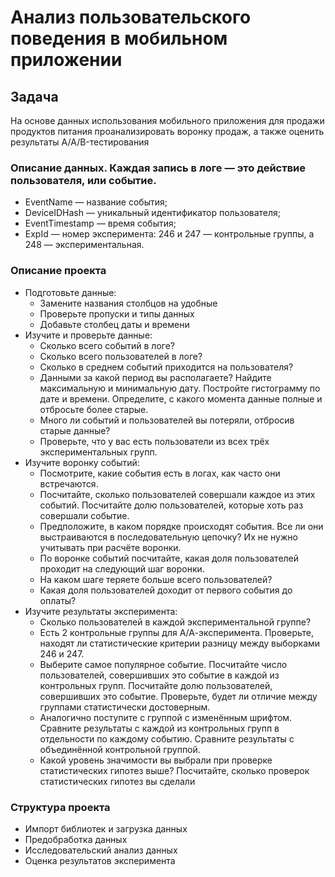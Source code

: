 # Анализ пользовательского поведения в мобильном приложении
## Задача
На основе данных использования мобильного приложения для продажи продуктов питания проанализировать воронку продаж, а также оценить результаты A/A/B-тестирования
### Описание данных. Каждая запись в логе — это действие пользователя, или событие.
- EventName — название события;
- DeviceIDHash — уникальный идентификатор пользователя;
- EventTimestamp — время события;
- ExpId — номер эксперимента: 246 и 247 — контрольные группы, а 248 — экспериментальная.
### Описание проекта
- Подготовьте данные:
  - Замените названия столбцов на удобные
  - Проверьте пропуски и типы данных
  - Добавьте столбец даты и времени
- Изучите и проверьте данные:
  - Сколько всего событий в логе?
  - Сколько всего пользователей в логе?
  - Сколько в среднем событий приходится на пользователя?
  - Данными за какой период вы располагаете? Найдите максимальную и минимальную дату. Постройте гистограмму по дате и времени. Определите, с какого момента данные полные и отбросьте более старые.
  - Много ли событий и пользователей вы потеряли, отбросив старые данные?
  - Проверьте, что у вас есть пользователи из всех трёх экспериментальных групп.
- Изучите воронку событий:
  - Посмотрите, какие события есть в логах, как часто они встречаются.
  - Посчитайте, сколько пользователей совершали каждое из этих событий. Посчитайте долю пользователей, которые хоть раз совершали событие.
  - Предположите, в каком порядке происходят события. Все ли они выстраиваются в последовательную цепочку? Их не нужно учитывать при расчёте воронки.
  - По воронке событий посчитайте, какая доля пользователей проходит на следующий шаг воронки.
  - На каком шаге теряете больше всего пользователей?
  - Какая доля пользователей доходит от первого события до оплаты?
- Изучите результаты эксперимента:
  - Сколько пользователей в каждой экспериментальной группе?
  - Есть 2 контрольные группы для А/А-эксперимента. Проверьте, находят ли статистические критерии разницу между выборками 246 и 247.
  - Выберите самое популярное событие. Посчитайте число пользователей, совершивших это событие в каждой из контрольных групп. Посчитайте долю пользователей, совершивших это событие. Проверьте, будет ли отличие между группами статистически достоверным.
  - Аналогично поступите с группой с изменённым шрифтом. Сравните результаты с каждой из контрольных групп в отдельности по каждому событию. Сравните результаты с объединённой контрольной группой.
  - Какой уровень значимости вы выбрали при проверке статистических гипотез выше? Посчитайте, сколько проверок статистических гипотез вы сделали
### Структура проекта
- Импорт библиотек и загрузка данных
- Предобработка данных
- Исследовательский анализ данных
- Оценка результатов эксперимента
